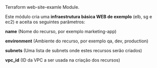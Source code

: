 Terraform web-site-examle Module.

Este módulo cria uma **infraestrutura básica WEB de exemplo** (elb, sg e ec2) e aceita os seguintes parâmetros:

**name** (Nome do recurso, por exemplo marketing-app)

**environment** (Ambiente do recurso, por exemplo qa, dev, production)

**subnets** (Uma lista de subnets onde estes recursos serão criados)

**vpc_id** (ID da VPC a ser usada na criação dos recursos)
